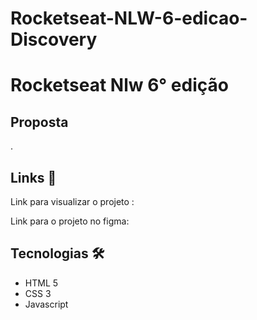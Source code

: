# Rocketseat-NLW-6-edicao-Discovery
<h1>Rocketseat Nlw 6° edição </h1>

<h2>Proposta</h2>
   <p>.</p>
      

<h2> Links 📎</h2>

  <span>Link para visualizar o projeto : <a target="_blank"></a></span>
  
  <span>Link para o projeto no figma: <a></a></span>
  
<h2> Tecnologias 🛠</h2>

<ul>
   <li>HTML 5</li>
   <li>CSS 3</li>
   <li>Javascript</li>
</ul>
